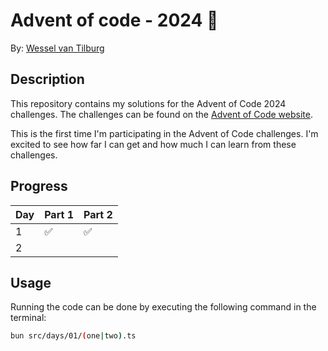 # Advent of code - 2024 🎄

By: [Wessel van Tilburg](https://github.com/wesselvantilburg)

## Description

This repository contains my solutions for the Advent of Code 2024 challenges. The challenges can be found on the [Advent of Code website](https://adventofcode.com/2024).

This is the first time I'm participating in the Advent of Code challenges. I'm excited to see how far I can get and how much I can learn from these challenges.

## Progress

| Day | Part 1 | Part 2 |
| --- | ------ | ------ |
| 1   | ✅     | ✅     |
| 2   |        |        |

## Usage

Running the code can be done by executing the following command in the terminal:

```bash
bun src/days/01/(one|two).ts
```
